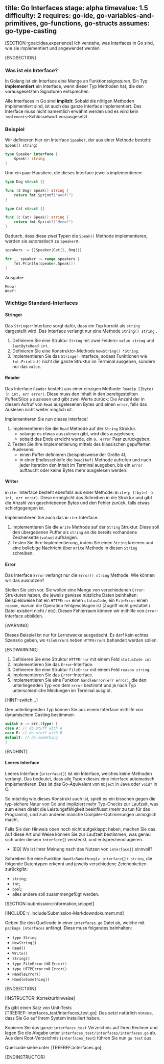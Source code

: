 title: Go Interfaces
stage: alpha
timevalue: 1.5
difficulty: 2
requires: go-ide, go-variables-and-primitives, go-functions, go-structs
assumes: go-type-casting
---

[SECTION::goal::idea,experience]
Ich verstehe, was Interfaces in Go sind, wie sie implementiert und angewendet werden.

[ENDSECTION]

### Was ist ein Interface?

In Golang ist ein Interface eine Menge an Funktionssignaturen. 
Ein Typ **implementiert** ein Interface, wenn dieser Typ
Methoden hat, die den vorausgesetzten Signaturen entsprechen.

Alle Interfaces in Go sind **implizit**: Sobald die nötigen Methoden implementiert sind, ist auch das ganze Interface
implementiert. 
Das Interface muss nicht namentlich erwähnt werden und es wird kein `implements`-Schlüsselwort vorausgesetzt.

### Beispiel
 
Wir definieren hier ein Interface `Speaker`, der aus einer Methode besteht: `Speak() string`:

```go
type Speaker interface {
    Speak() string
}
```

Und ein paar Haustiere, die dieses Interface jeweils implementieren:

```go
type Dog struct {}

func (d Dog) Speak() string {
    return fmt.Sprintf("Woof!")
}

type Cat struct {}

func (c Cat) Speak() string {
    return fmt.Sprintf("Meow!")
}
```

Dadurch, dass diese zwei Typen die `Speak()` Methode implementieren, werden sie automatisch zu `Speaker`n.

```go
speakers := []Speaker{Cat{}, Dog{}}

for _, speaker := range speakers {
    fmt.Println(speaker.Speak())
}

```

Ausgabe:

```
Meow!
Woof!
```

### Wichtige Standard-Interfaces

#### Stringer

Das `Stringer`-Interface sorgt dafür, dass ein Typ korrekt als `string` dargestellt wird. 
Das Interface verlangt nur eine Methode `String() string` .

1. Definieren Sie eine Struktur `String` mit zwei Feldern: `value string` und `lastByteRead int`.
2. Definieren Sie eine Konstruktor-Methode `NewString() *String`.
3. Implementieren Sie das `Stringer`-Interface, sodass Funktionen wie `fmt.Println()` nicht die ganze Struktur im 
   Terminal ausgeben, sondern nur das `value`.

#### Reader

Das Interface `Reader` besteht aus einer einzigen Methode: `Read(p []byte) (n int, err error)`. 
Diese muss den Inhalt in den
bereitgestellten Puffer/Slice `p` auslesen und gibt zwei Werte zurück: 
Die Anzahl der in diesem Aufruf von `Read` ausgelesenen Bytes und einen `error`, 
falls das Auslesen nicht weiter möglich ist.

Implementieren Sie nun dieses Interface!

1. Implementieren Sie die `Read` Methode auf der `String` Struktur.
    - solange es etwas auszulesen gibt, wird dies ausgelesen;
    - sobald das Ende erreicht wurde, ein `0, error` Paar zurückgeben.
2. Testen Sie Ihre Implementierung mittels des klassischen gepufferten Auslesens:
    - einen Puffer definieren (beispielsweise der Größe 4);
    - in einer Endlosschleife die `Read(buf)` Methode aufrufen und nach jeder Iteration den Inhalt im Terminal ausgeben,
      bis ein `error` auftaucht oder keine Bytes mehr ausgelesen werden.


#### Writer

`Writer` Interface besteht ebenfalls aus einer Methode: `Write(p []byte) (n int, err error)`. Diese ermöglicht das
Schreiben in die Struktur und gibt die Anzahl von geschriebenen Bytes und den Fehler zurück, falls etwas schiefgegangen
ist.

Implementieren Sie auch das `Writer` Interface.

1. Implementieren Sie die `Write` Methode auf der `String` Struktur. Diese soll den übergebenen Puffer als `string` an
   die bereits vorhandene Zeichenkette (`value`) aufhängen.
2. Testen Sie Ihre Implementierung, indem Sie einen `String` kreieren und eine beliebige Nachricht über `Write` Methode
   in diesen `String` schreiben.

#### Error

Das Interface `Error` verlangt nur die `Error() string` Methode. Wie können wir das ausnutzen?

Stellen Sie sich vor, Sie wollen eine Menge von verschiedenen `Error`-Strukturen haben, die jeweils gewisse nützliche 
Daten beinhalten: 
Beispielsweise hat ein `HTTPError` einen `statusCode`, 
ein `FileError` einen `reason`, warum die Operation fehlgeschlagen ist (Zugriff nicht gestattet / Datei existiert nicht / etc). 
Diesen Fehlerraum können wir 
mithilfe von `Error`-Interface abbilden.

[WARNING]

Dieses Beispiel ist nur für Lernzwecke ausgedacht. Es darf kein echtes Szenario geben, wo `FileError`s neben 
`HTTPError`s behandelt werden sollen.

[ENDWARNING]


1. Definieren Sie eine Struktur `HTTPError` mit einem Feld `statusCode int`.
2. Implementieren Sie das `Error`-Interface.
3. Definieren Sie eine Struktur `FileError` mit einem Feld `reason string`.
4. Implementieren Sie das `Error`-Interface.
5. Implementieren Sie eine Funktion `handleError(err error)`, die den unterliegenden Typ von dem `error` bestimmt und
   je nach Typ unterschiedliche Meldungen im Terminal ausgibt.

[HINT::switch...]

Den unterliegenden Typ können Sie aus einem Interface mithilfe von dynamischem Casting bestimmen:

```go
switch e := err.(type) {
case A: // do stuff with A
case B: // do stuff with B
default: // do something
}
```

[ENDHINT]

#### Leeres Interface

Leeres Interface (`interface{}`) ist ein Interface, welches keine Methoden verlangt. Das bedeutet, dass alle Typen 
dieses eine Interface automatisch implementieren. Das ist das Go-Äquivalent von `Object` in Java oder `void*` in C.

So mächtig wie dieses Konstrukt auch ist, spielt es ein bisschen gegen die typ-sichere Natur von Go und impliziert mehr 
Typ-Checks zur Laufzeit, was zum einen direkt die Leistungsfähigkeit beeinflusst (mehr zu tun für das Programm), und zum 
anderen manche Compiler-Optimierungen unmöglich macht. 

Falls Sie den Hinweis oben noch nicht aufgeklappt haben, machen Sie das. Auf diese Art und Weise können Sie zur Laufzeit
bestimmen, was genau sich unter diesem `interface{}` versteckt, und entsprechend agieren.

- [EQ] Wo ist Ihrer Meinung nach das Nutzen von `interface{}` sinnvoll?

Schreiben Sie eine Funktion `HandleSomething(v interface{}) string`, die folgende Datentypen erkennt und jeweils
verschiedene Zeichenketten zurückgibt:

- `string`;
- `int`;
- `bool`;
- alles andere soll zusammengefügt werden.

[SECTION::submission::information,snippet]

[INCLUDE::/_include/Submission-Markdowndokument.md]

Geben Sie den Quellcode in einer `interfaces.go` Datei ab, welche mit `package interfaces` anfängt. Diese muss folgendes 
beinhalten:

* `type String`
* `NewString()`
* `Read()`
* `Write()`
* `String()`
* `type FileError` mit `Error()` 
* `type HTTPError` mit `Error()`
* `HandleError()`
* `HandleSomething()`

[ENDSECTION]

[INSTRUCTOR::Korrekturhinweise]

Es gibt einen Satz von Unit-Tests [TREEREF::interfaces_test/interfaces_test.go]. Das setzt natürlich voraus, dass Sie Go 
auf Ihrem System installiert haben.

Kopieren Sie das ganze `interfaces_test` Verzeichnis auf Ihren Rechner und legen Sie die Abgabe unter 
`interfaces_test/interfaces/interfaces.go` ab. Aus dem Root-Verzeichnis (`interfaces_test`) führen Sie nun `go test` 
aus.

Quellcode siehe unter [TREEREF::interfaces.go]


[ENDINSTRUCTOR]
